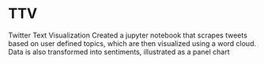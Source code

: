 # TTV
Twitter Text Visualization
Created a jupyter notebook that scrapes tweets based on user defined topics, which are then visualized using a word cloud. Data is also transformed into sentiments, illustrated as a panel chart
